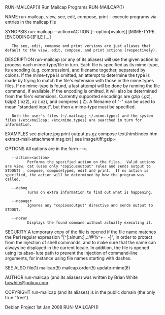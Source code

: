 RUN-MAILCAP(1)                                                                                                                                    Run Mailcap Programs                                                                                                                                   RUN-MAILCAP(1)

NAME
       run-mailcap, view, see, edit, compose, print - execute programs via entries in the mailcap file

SYNOPSIS
       run-mailcap --action=ACTION [--option[=value]] [MIME-TYPE:[ENCODING:]]FILE [...]

       The see, edit, compose and print versions are just aliases that default to the view, edit, compose, and print actions (respectively).

DESCRIPTION
       run-mailcap (or any of its aliases) will use the given action to process each mime-type/file in turn.  Each file is specified as its mime-type, its encoding (e.g. compression), and filename together, separated by colons.  If the mime-type is omitted, an attempt to determine the type is made by trying to
       match the file's extension with those in the mime.types files.  If no mime-type is found, a last attempt will be done by running the file command, if available.  If the encoding is omitted, it will also be determined from the file's extensions.   Currently  supported  encodings  are  gzip  (.gz),  bzip2
       (.bz2), xz (.xz), and compress (.Z).  A filename of "-" can be used to mean "standard input", but then a mime-type must be specified.

       Both the user's files (~/.mailcap; ~/.mime.types) and the system files (/etc/mailcap; /etc/mime.types) are searched in turn for information.

   EXAMPLES
         see picture.jpg
         print output.ps.gz
         compose text/html:index.htm
         extract-mail-attachment msg.txt | see image/tiff:gzip:-

   OPTIONS
       All options are in the form --<opt>=<value>.

       --action=<action>
              Performs the specified action on the files.  Valid actions are view, cat (uses only "copiousoutput" rules and sends output to STDOUT) , compose, composetyped, edit and print.  If no action is specified, the action will be determined by how the program was called.

       --debug
              Turns on extra information to find out what is happening.

       --nopager
              Ignores any "copiousoutput" directive and sends output to STDOUT.

       --norun
              Displays the found command without actually executing it.

SECURITY
       A  temporary copy of the file is opened if the file name matches the Perl regular expression "[^[:alnum:],.:/@%^+=_-]", in order to protect from the injection of shell commands, and to make sure that the name can always be displayed in the current locale.  In addition, the file is opened using its abso‐
       lute path to prevent the injection of command-line arguments, for instance using file names starting with dashes.

SEE ALSO
       file(1) mailcap(5) mailcap.order(5) update-mime(8)

AUTHOR
       run-mailcap (and its aliases) was written by Brian White <bcwhite@pobox.com>.

COPYRIGHT
       run-mailcap (and its aliases) is in the public domain (the only true "free").

Debian Project                                                                                                                                        1st Jan 2008                                                                                                                                       RUN-MAILCAP(1)
